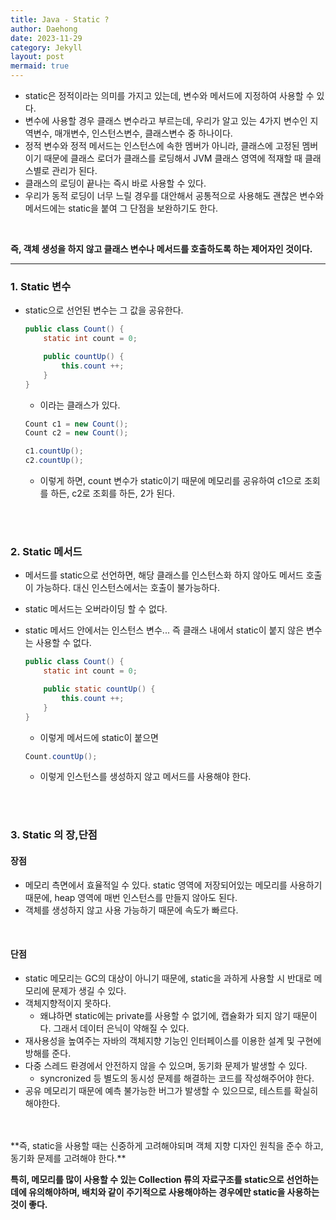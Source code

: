 ```yaml
---
title: Java - Static ?
author: Daehong
date: 2023-11-29
category: Jekyll
layout: post
mermaid: true
---
```


* static은 정적이라는 의미를 가지고 있는데, 변수와 메서드에 지정하여 사용할 수 있다.
* 변수에 사용할 경우 클래스 변수라고 부르는데, 우리가 알고 있는 4가지 변수인 지역변수, 매개변수, 인스턴스변수, 클래스변수 중 하나이다.
* 정적 변수와 정적 메서드는 인스턴스에 속한 멤버가 아니라, 클래스에 고정된 멤버이기 때문에 클래스 로더가 클래스를 로딩해서 JVM 클래스 영역에 적재할 때 클래스별로 관리가 된다. 
* 클래스의 로딩이 끝나는 즉시 바로 사용할 수 있다.
* 우리가 동적 로딩이 너무 느릴 경우를 대안해서 공통적으로 사용해도 괜찮은 변수와 메서드에는 static을 붙여 그 단점을 보완하기도 한다.

<br>

**즉, 객체 생성을 하지 않고 클래스 변수나 메서드를 호출하도록 하는 제어자인 것이다.**

<hr>

### 1. Static 변수
* static으로 선언된 변수는 그 값을 공유한다.
	```java
	public class Count() {
		static int count = 0;
   
		public countUp() {
			this.count ++;
		}
	}
	```
	* 이라는 클래스가 있다.
	
	```java
	Count c1 = new Count();
	Count c2 = new Count();
	
	c1.countUp();
	c2.countUp();
	```
	
	* 이렇게 하면, count 변수가 static이기 때문에 메모리를 공유하여 c1으로 조회를 하든, c2로 조회를 하든, 2가 된다.
	

<br>
<br>

### 2. Static 메서드
* 메서드를 static으로 선언하면, 해당 클래스를 인스턴스화 하지 않아도 메서드 호출이 가능하다. 대신 인스턴스에서는 호출이 불가능하다.
* static 메서드는 오버라이딩 할 수 없다.
* static 메서드 안에서는 인스턴스 변수... 즉 클래스 내에서 static이 붙지 않은 변수는 사용할 수 없다.
	```java
	public class Count() {
		static int count = 0;
   
		public static countUp() {
			this.count ++;
		}
	}
	```
	* 이렇게 메서드에 static이 붙으면
	
	```java
	Count.countUp();
	```
	
	* 이렇게 인스턴스를 생성하지 않고 메서드를 사용해야 한다.
<br>
<br>

### 3. Static 의 장,단점
#### 장점
* 메모리 측면에서 효율적일 수 있다. static 영역에 저장되어있는 메모리를 사용하기 때문에, heap 영역에 매번 인스턴스를 만들지 않아도 된다.
* 객체를 생성하지 않고 사용 가능하기 때문에 속도가 빠르다.

<br>

#### 단점
* static 메모리는 GC의 대상이 아니기 때문에, static을 과하게 사용할 시 반대로 메모리에 문제가 생길 수 있다.
* 객체지향적이지 못하다.
	* 왜냐하면 static에는 private를 사용할 수 없기에, 캡슐화가 되지 않기 때문이다. 그래서 데이터 은닉이 약해질 수 있다.
* 재사용성을 높여주는 자바의 객체지향 기능인 인터페이스를 이용한 설계 및 구현에 방해를 준다.
* 다중 스레드 롼경에서 안전하지 않을 수 있으며, 동기화 문제가 발생할 수 있다.
	* syncronized 등 별도의 동시성 문제를 해결하는 코드를 작성해주어야 한다.
* 공유 메모리기 때문에 예측 불가능한 버그가 발생할 수 있으므로, 테스트를 확실히 해야한다.

<br>
<br>
**즉, static을 사용할 때는 신중하게 고려해야되며 객체 지향 디자인 원칙을 준수 하고, 동기화 문제를 고려해야 한다.**

<br>

**특히, 메모리를 많이 사용할 수 있는 Collection 류의 자료구조를 static으로 선언하는데에 유의해야하며, 배치와 같이 주기적으로 사용해야하는 경우에만 static을 사용하는 것이 좋다.**

<br>
<br>
<br>
<br>
<br>